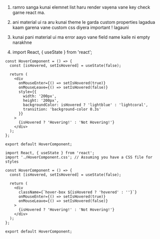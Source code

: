 
1. ramro sanga kunai elemnet list haru render vayena vane key check garne react ma.
2. ani material ui ra aru kunai theme le garda custom properties lagadua kaam garena vane custom css diyera important ! lagauni
3. kunai pani material ui ma error aayo vane field name kaile ni empty narakhne

4. import React, { useState } from 'react';

```
const HoverComponent = () => {
  const [isHovered, setIsHovered] = useState(false);

  return (
    <div
      onMouseEnter={() => setIsHovered(true)}
      onMouseLeave={() => setIsHovered(false)}
      style={{
        width: '200px',
        height: '200px',
        backgroundColor: isHovered ? 'lightblue' : 'lightcoral',
        transition: 'background-color 0.3s'
      }}
    >
      {isHovered ? 'Hovering!' : 'Not Hovering!'}
    </div>
  );
};

export default HoverComponent;
```

```
import React, { useState } from 'react';
import './HoverComponent.css'; // Assuming you have a CSS file for styles

const HoverComponent = () => {
  const [isHovered, setIsHovered] = useState(false);

  return (
    <div
      className={`hover-box ${isHovered ? 'hovered' : ''}`}
      onMouseEnter={() => setIsHovered(true)}
      onMouseLeave={() => setIsHovered(false)}
    >
      {isHovered ? 'Hovering!' : 'Not Hovering!'}
    </div>
  );
};

export default HoverComponent;
```
